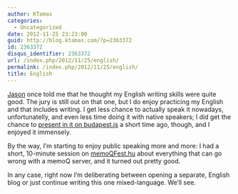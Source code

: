 ```yaml
---
author: KTamas
categories:
  - Uncategorized
date: 2012-11-25 23:23:00
guid: http://blog.ktamas.com/?p=2363372
id: 2363372
disqus_identifier: 2363372
url: /index.php/2012/11/25/english/
permalink: /index.php/2012/11/25/english/
title: English
---
```


[Jason](http://jaybot7.com/blog/) once told me that he thought my English writing skills were quite good. The jury is still out on that one, but I do enjoy practicing my English and that includes writing. I get less chance to actually speak it nowadays, unfortunatelly, and even less time doing it with native speakers; I did get the chance to [present in it on budapest.js](http://blog.ktamas.com/index.php/2012/10/16/my-adventures-in-the-world-of-bookmarklets-meg-mindig-benne-vagyok-az-internetben-rovat/) a short time ago, though, and I enjoyed it immensely.

By the way, I&#8217;m starting to enjoy public speaking more and more: I had a short, 10-minute session on [memoQFest.hu](http://memoqfest.org/hu/home) about everything that can go wrong with a memoQ server, and it turned out pretty good.

In any case, right now I&#8217;m deliberating between opening a separate, English blog or just continue writing this one mixed-language. We&#8217;ll see.
